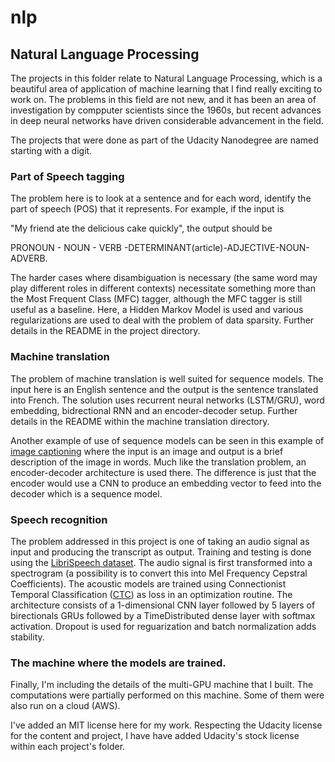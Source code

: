 # nlp
## Natural Language Processing

The projects in this folder relate to Natural Language Processing,
which is a beautiful area of application of machine learning that I
find really exciting to work on.  The problems in this field are not
new, and it has been an area of investigation by compputer scientists
since the 1960s, but recent advances in deep neural networks have
driven considerable advancement in the field.

The projects that were done as part of the Udacity Nanodegree are
named starting with a digit.

### Part of Speech tagging

The problem here is to look at a sentence and for each word, identify
the part of speech (POS) that it represents.  For example, if the
input is

"My friend ate the delicious cake quickly", the output should be

PRONOUN - NOUN - VERB -DETERMINANT(article)-ADJECTIVE-NOUN-ADVERB.

The harder cases where disambiguation is necessary (the same word may
play different roles in different contexts) necessitate something more
than the Most Frequent Class (MFC) tagger, although the MFC tagger is
still useful as a baseline.  Here, a Hidden Markov Model is used and
various regularizations are used to deal with the problem of data
sparsity. Further details in the README in the project directory.

### Machine translation

The problem of machine translation is well suited for sequence models.
The input here is an English sentence and the output is the sentence
translated into French.  The solution uses recurrent neural networks
(LSTM/GRU), word embedding, bidrectional RNN and an encoder-decoder
setup.  Further details in the README within the machine translation
directory.

Another example of use of sequence models can be seen in this example
of [image
captioning](https://github.com/gotamist/vision/tree/master/image_captioning)
where the input is an image and output is a brief description of the
image in words.  Much like the translation problem, an encoder-decoder
architecture is used there.  The difference is just that the encoder
would use a CNN to produce an embedding vector to feed into the
decoder which is a sequence model.


### Speech recognition

The problem addressed in this project is one of taking an audio signal
as input and producing the transcript as output. Training and testing
is done using the [LibriSpeech
dataset](http://www.openslr.org/12/). The audio signal is first
transformed into a spectrogram (a possibility is to convert this into
Mel Frequency Cepstral Coefficients).  The acoustic models are trained
using Connectionist Temporal Classification
([CTC](http://www.cs.toronto.edu/~graves/icml_2006.pdf)) as loss in an
optimization routine. The architecture consists of a 1-dimensional CNN
layer followed by 5 layers of birectionals GRUs followed by a
TimeDistributed dense layer with softmax activation.  Dropout is used
for reguarization and batch normalization adds stability.

### The machine where the models are trained. 

Finally, I'm including the details of the multi-GPU machine that I
built. The computations were partially performed on this machine. Some
of them were also run on a cloud (AWS).

I've added an MIT license here for my work.  Respecting the Udacity
license for the content and project, I have have added Udacity's stock
license within each project's folder.
